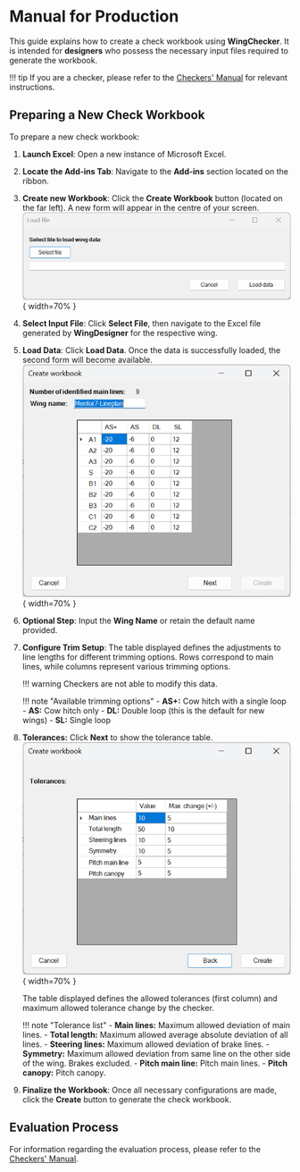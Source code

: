 # Manual for Production

This guide explains how to create a check workbook using **WingChecker**. It is intended for **designers** who possess the necessary input files required to generate the workbook.

!!! tip
    If you are a checker, please refer to the [Checkers' Manual](manual.md) for relevant instructions.

## Preparing a New Check Workbook

To prepare a new check workbook:

1. **Launch Excel**: Open a new instance of Microsoft Excel.
2. **Locate the Add-ins Tab**: Navigate to the **Add-ins** section located on the ribbon.
3. **Create new Workbook**: Click the **Create Workbook** button (located on the far left). A new form will appear in the centre of your screen.  
   ![Workbook Creation Form](../images/load_file.png){ width=70% }
4. **Select Input File**: Click **Select File**, then navigate to the Excel file generated by **WingDesigner** for the respective wing.
5. **Load Data**: Click **Load Data**. Once the data is successfully loaded, the second form will become available.  
   ![Form with Loaded Data](../images/create_workbook_filled.png){ width=70% }
6. **Optional Step**: Input the **Wing Name** or retain the default name provided.
7. **Configure Trim Setup**: 
    The table displayed defines the adjustments to line lengths for different trimming options. Rows correspond to main lines, while columns represent various trimming options.

    !!! warning
        Checkers are not able to modify this data.

    !!! note "Available trimming options"
        - **AS+:** Cow hitch with a single loop
        - **AS:** Cow hitch only
        - **DL:** Double loop (this is the default for new wings) 
        - **SL:** Single loop

8. **Tolerances:** Click **Next** to show the tolerance table.
    ![Form with Tolerance Data](../images/create_workbook_tolerances.png){ width=70% }

    The table displayed defines the allowed tolerances (first column) and maximum allowed tolerance change by the checker.

    !!! note "Tolerance list"
        - **Main lines:** Maximum allowed deviation of main lines.
        - **Total length:** Maximum allowed average absolute deviation of all lines.
        - **Steering lines:** Maximum allowed deviation of brake lines.
        - **Symmetry:** Maximum allowed deviation from same line on the other side of the wing. Brakes excluded.
        - **Pitch main line:** Pitch main lines.
        - **Pitch canopy:** Pitch canopy.

9. **Finalize the Workbook**: Once all necessary configurations are made, click the **Create** button to generate the check workbook.


## Evaluation Process

For information regarding the evaluation process, please refer to the [Checkers' Manual](manual.md).